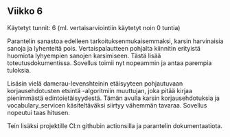 ## Viikko 6
Käytetyt tunnit: 6 (ml. vertaisarviointiin käytetyt noin 0 tuntia)

Parantelin sanastoa edelleen tarkoituksenmukaisemmaksi, karsin harvinaisia sanoja ja lyhenteitä pois. Vertaispalautteen pohjalta kiinnitin erityistä huomiota lyhyempien sanojen karsimiseen. Tästä lisää toteutusdokumentissa. Sovellus toimii nyt nopeammin ja antaa parempia tuloksia. 

Lisäsin vielä damerau-levenshteinin etäisyyteen pohjautuvaan korjausehdotusten etsintä -algoritmiin muuttujan, joka pitää kirjaa pienimmästä edintoietäisyydestä. Tämän avulla karsin korjausehdotuksia ja vocabulary_servicen käsiteltäväksi siirtyy vähemmän tavaraa. Sovellus nopeutui taas hitusen.

Tein lisäksi projektille CI:n githubin actionsilla ja parantelin dokumentaatiota.

